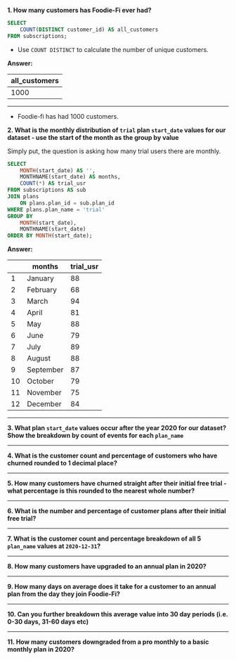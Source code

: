 **1. How many customers has Foodie-Fi ever had?**

```sql
SELECT
	COUNT(DISTINCT customer_id) AS all_customers
FROM subscriptions;
```
- Use ```COUNT DISTINCT``` to calculate the number of unique customers.

**Answer:**

|all_customers|
|-------------|
|1000         |
---

- Foodie-fi has had 1000 customers.

**2. What is the monthly distribution of ```trial``` plan ```start_date``` values for our dataset - use the start of the month as the group by value**

Simply put, the question is asking how many trial users there are monthly.

```sql
SELECT
	MONTH(start_date) AS '',
	MONTHNAME(start_date) AS months,
	COUNT(*) AS trial_usr
FROM subscriptions AS sub
JOIN plans
	ON plans.plan_id = sub.plan_id
WHERE plans.plan_name = 'trial'
GROUP BY
	MONTH(start_date),
	MONTHNAME(start_date)
ORDER BY MONTH(start_date);
```

**Answer:**

|      |months   |trial_usr|
|------|---------|---------|
|1     |January  |88       |
|2     |February |68       |
|3     |March    |94       |
|4     |April    |81       |
|5     |May      |88       |
|6     |June     |79       |
|7     |July     |89       |
|8     |August   |88       |
|9     |September|87       |
|10    |October  |79       |
|11    |November |75       |
|12    |December |84       |

---

**3. What plan ```start_date``` values occur after the year 2020 for our dataset? Show the breakdown by count of events for each ```plan_name```**

---

**4. What is the customer count and percentage of customers who have churned rounded to 1 decimal place?**

---

**5. How many customers have churned straight after their initial free trial - what percentage is this rounded to the nearest whole number?**

---

**6. What is the number and percentage of customer plans after their initial free trial?**

---

**7. What is the customer count and percentage breakdown of all 5 ```plan_name``` values at ```2020-12-31```?**

---

**8. How many customers have upgraded to an annual plan in 2020?**

---

**9. How many days on average does it take for a customer to an annual plan from the day they join Foodie-Fi?**

---

**10. Can you further breakdown this average value into 30 day periods (i.e. 0-30 days, 31-60 days etc)**

---

**11. How many customers downgraded from a pro monthly to a basic monthly plan in 2020?**